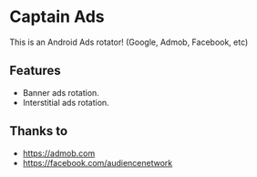 # Captain Ads

This is an Android Ads rotator! (Google, Admob, Facebook, etc)

## Features

* Banner ads rotation.
* Interstitial ads rotation.

## Thanks to

* https://admob.com
* https://facebook.com/audiencenetwork

